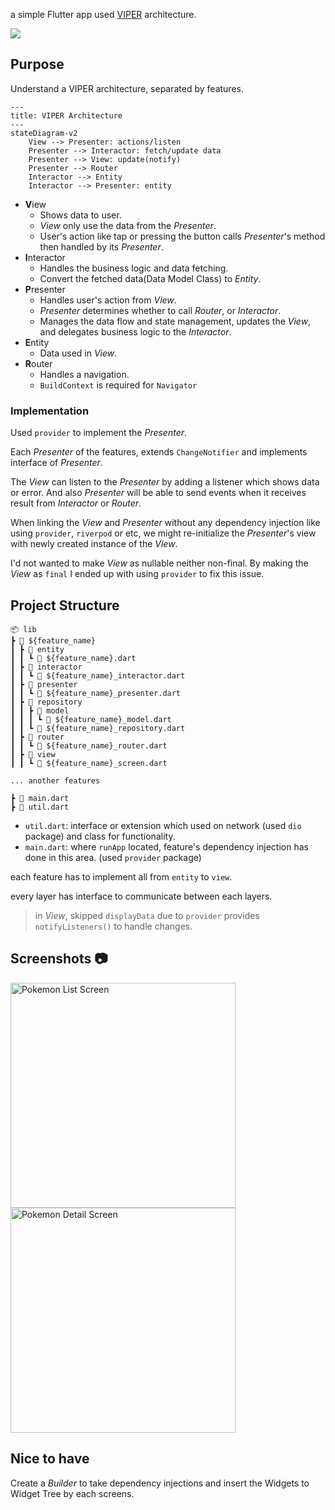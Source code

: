 a simple Flutter app used [VIPER](https://medium.com/@pinarkocak/understanding-viper-pattern-619fa9a0b1f1) architecture.

<img src="https://img.shields.io/badge/Flutter%20-%2302569B.svg?&style=for-the-badge&logo=Flutter&logoColor=white" />

## Purpose

Understand a VIPER architecture, separated by features.

``` mermaid
---
title: VIPER Architecture
---
stateDiagram-v2
    View --> Presenter: actions/listen
    Presenter --> Interactor: fetch/update data
    Presenter --> View: update(notify)
    Presenter --> Router
    Interactor --> Entity
    Interactor --> Presenter: entity
```



- **V**iew
  - Shows data to user.
  - *View* only use the data from the *Presenter*.
  - User's action like tap or pressing the button calls *Presenter*'s method then handled by its *Presenter*.
- **I**nteractor
  - Handles the business logic and data fetching.
  - Convert the fetched data(Data Model Class) to *Entity*.
- **P**resenter
  - Handles user's action from *View*.
  - *Presenter* determines whether to call *Router*, or *Interactor*.
  - Manages the data flow and state management, updates the *View*, and delegates business logic to the *Interactor*.
- **E**ntity
  - Data used in *View*.
- **R**outer
  - Handles a navigation.
  - `BuildContext` is required for `Navigator`

### Implementation

Used `provider` to implement the *Presenter*.

Each *Presenter* of the features, extends `ChangeNotifier` and implements interface of *Presenter*.

The *View* can listen to the *Presenter* by adding a listener which shows data or error. And also *Presenter* will be able to send events when it receives result from *Interactor* or *Router*.

When linking the *View* and *Presenter* without any dependency injection like using `provider`, `riverpod` or etc, we might re-initialize the *Presenter*'s view with newly created instance of the *View*.

I'd not wanted to make *View* as nullable neither non-final. By making the *View* as `final` I ended up with using `provider` to fix this issue.

## Project Structure

``` plain
📦 lib
┣ 📂 ${feature_name}
┃ ┣ 📂 entity
┃ ┃ ┗ 📄 ${feature_name}.dart
┃ ┣ 📂 interactor
┃ ┃ ┗ 📄 ${feature_name}_interactor.dart
┃ ┣ 📂 presenter
┃ ┃ ┗ 📄 ${feature_name}_presenter.dart
┃ ┣ 📂 repository
┃ ┃ ┣ 📂 model
┃ ┃ ┃ ┗ 📄 ${feature_name}_model.dart
┃ ┃ ┗ 📄 ${feature_name}_repository.dart
┃ ┣ 📂 router
┃ ┃ ┗ 📄 ${feature_name}_router.dart
┃ ┣ 📂 view 
┃ ┃ ┗ 📄 ${feature_name}_screen.dart

... another features 

┣ 📄 main.dart
┣ 📄 util.dart
```

- `util.dart`: interface or extension which used on network (used `dio` package) and class for functionality.
- `main.dart`: where `runApp` located, feature's dependency injection has done in this area. (used `provider` package)

each feature has to implement all from `entity` to `view`.

every layer has interface to communicate between each layers.

> in *View*, skipped `displayData` due to `provider` provides `notifyListeners()` to handle changes.

## Screenshots 📷

<img width="360" alt="Pokemon List Screen" src="https://github.com/seunghwanly/flutter_viper_pokemon/assets/22142225/a559bc4b-eed9-476e-bbbb-152ffefa6c4d">
<img width="360" alt="Pokemon Detail Screen" src="https://github.com/seunghwanly/flutter_viper_pokemon/assets/22142225/28f5a728-a141-4699-98b3-74a39fbba9e4">

## Nice to have

Create a *Builder* to take dependency injections and insert the Widgets to Widget Tree by each screens.
